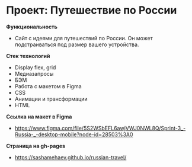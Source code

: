 # Проект: Путешествие по России

**Функциональность**
* Сайт с идеями для путешествий по России. Он может подстраиваться под размер вашего устройства.

**Стек технологий**
* Display flex, grid
* Медиазапросы
* БЭМ
* Работа с макетом в Figma
* CSS
* Анимации и трансформации
* HTML

**Ссылка на макет в Figma**
* https://www.figma.com/file/5S2WSbEFL6awjVWJ0NWL8Q/Sprint-3_-Russia-_-desktop-mobile?node-id=28503%3A0

**Страница на gh-pages**
* https://sashamehaev.github.io/russian-travel/

